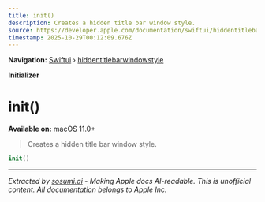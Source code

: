 ```yaml
---
title: init()
description: Creates a hidden title bar window style.
source: https://developer.apple.com/documentation/swiftui/hiddentitlebarwindowstyle/init()
timestamp: 2025-10-29T00:12:09.676Z
---
```


**Navigation:** [Swiftui](/documentation/swiftui) › [hiddentitlebarwindowstyle](/documentation/swiftui/hiddentitlebarwindowstyle)

**Initializer**

# init()

**Available on:** macOS 11.0+

> Creates a hidden title bar window style.

```swift
init()
```

---

*Extracted by [sosumi.ai](https://sosumi.ai) - Making Apple docs AI-readable.*
*This is unofficial content. All documentation belongs to Apple Inc.*
